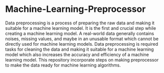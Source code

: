 # Machine-Learning-Preprocessor
Data preprocessing is a process of preparing the raw data and making it suitable for a machine learning model. It is the first and crucial step while creating a machine learning model. 
A real-world data generally contains noises, missing values, and maybe in an unusable format which cannot be directly used for machine learning models. Data preprocessing is required tasks for cleaning the data and making it suitable for a machine learning model which also increases the accuracy and efficiency of a machine learning model.
This repository incorporate steps on making preprocessor to make the data ready for machine learning algorithms.

